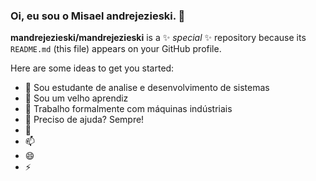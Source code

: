 ### Oi, eu sou o Misael andrejezieski. 👋


**mandrejezieski/mandrejezieski** is a ✨ _special_ ✨ repository because its `README.md` (this file) appears on your GitHub profile.

Here are some ideas to get you started:

- 🔭 Sou estudante de analise e desenvolvimento de sistemas
- 🌱 Sou um velho aprendiz
- 👯 Trabalho formalmente com máquinas indústriais
- 🤔 Preciso de ajuda? Sempre!
- 💬 
- 📫 
- 😄 
- ⚡ 

